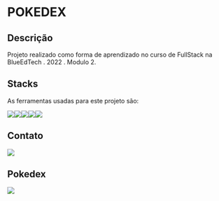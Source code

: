# POKEDEX

## Descrição
Projeto realizado como forma de aprendizado no curso de FullStack na BlueEdTech . 2022 . Modulo 2.

## Stacks
As ferramentas usadas para este projeto são:

<div style="display: flex">
    <img src="https://img.icons8.com/color/96/000000/javascript--v1.png"/>
    <img src="https://img.icons8.com/external-flaticons-lineal-color-flat-icons/344/external-css-computer-science-flaticons-lineal-color-flat-icons.png"/>
    <img src="https://img.icons8.com/external-flaticons-lineal-color-flat-icons/344/external-html-computer-programming-icons-flaticons-lineal-color-flat-icons-2.png"/>
    <img src="https://img.icons8.com/color/144/000000/nodejs.png"/>
    <img src="https://expressjs.com/images/express-facebook-share.png"/>
</div>

## Contato
<a href="https://www.linkedin.com/in/enrique-azevedo-molina-306573140/" target="_blank">
    <img src="https://img.icons8.com/office/80/000000/linkedin.png"/>
</a>

## Pokedex

<a href="https://molina-poke-blue.herokuapp.com" target="_blank">
    <img src= "https://encrypted-tbn0.gstatic.com/images?q=tbn:ANd9GcQzzZuZ8cf0ase8RNbgK6t0c6Jv1vrUaeC1Aw&usqp=CAU"/>
    </a>
